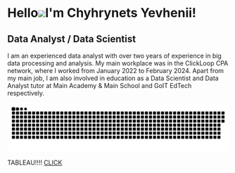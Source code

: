 Hello![](https://user-images.githubusercontent.com/18350557/176309783-0785949b-9127-417c-8b55-ab5a4333674e.gif)I'm Chyhrynets Yevhenii!
==========================================================================================================================================

Data Analyst / Data Scientist
--------------------

I am an experienced data analyst with over two years of experience in big data processing and analysis. My main workplace was in the ClickLoop CPA network, where I worked from January 2022 to February 2024. Apart from my main job, I am also involved in education as a Data Scientist and Data Analyst tutor at Main Academy & Main School and GoIT EdTech respectively.

<p align="center">
 <img width="600" src="assets/github-snake.svg" alt="snake"/>
</p>


TABLEAU!!!!
[CLICK](https://public.tableau.com/app/profile/evgeniy.chygrynetc/vizzes)
